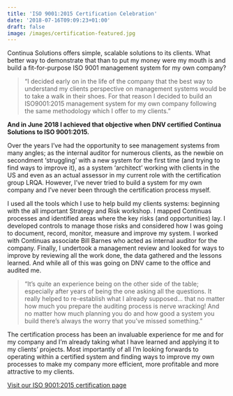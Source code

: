 ```yaml
---
title: 'ISO 9001:2015 Certification Celebration'
date: '2018-07-16T09:09:23+01:00'
draft: false
image: /images/certification-featured.jpg
---
```

Continua Solutions offers simple, scalable solutions to its clients.  What better way to demonstrate that than to put my money were my mouth is and build a fit-for-purpose ISO 9001 management system for my own company?

> “I decided early on in the life of the company that the best way to understand my clients perspective on management systems would be to take a walk in their shoes.  For that reason I decided to build an ISO9001:2015 management system for my own company following the same methodology which I offer to my clients.”  


**And in June 2018 I achieved that objective when DNV certified Continua Solutions to ISO 9001:2015.**

Over the years I’ve had the opportunity to see management systems from many angles; as the internal auditor for numerous clients, as the newbie on secondment ‘struggling’ with a new system for the first time (and trying to find ways to improve it), as a system ‘architect’ working with clients in the US and even as an actual assessor in my current role with the certification group LRQA.  However, I’ve never tried to build a system for my own company and I’ve never been through the certification process myself.

I used all the tools which I use to help build my clients systems: beginning with the all important Strategy and Risk workshop.  I mapped Continuas processes and identified areas where the key risks (and opportunities) lay.  I developed controls to manage those risks and considered how I was going to document, record, monitor, measure and improve my system.  I worked with Continuas associate Bill Barnes who acted as internal auditor for the company.  Finally, I undertook a management review and looked for ways to improve by reviewing all the work done, the data gathered and the lessons learned.  And while all of this was going on DNV came to the office and audited me.  

> “It’s quite an experience being on the other side of the table; especially after years of being the one asking all the questions.  It really helped to re-establish what I already supposed… that no matter how much you prepare the auditing process is nerve wracking!  And no matter how much planning you do and how good a system you build there’s always the worry that you’ve missed something.”


The certification process has been an invaluable experience for me and for my company and I’m already taking what I have learned and applying it to my clients’ projects.  Most importantly of all I’m looking forwards to operating within a certified system and finding ways to improve my own processes to make my company more efficient, more profitable and more attractive to my clients.  

[Visit our ISO 9001:2015 certification page](https://www.continuasolutions.com/iso-9001/)
